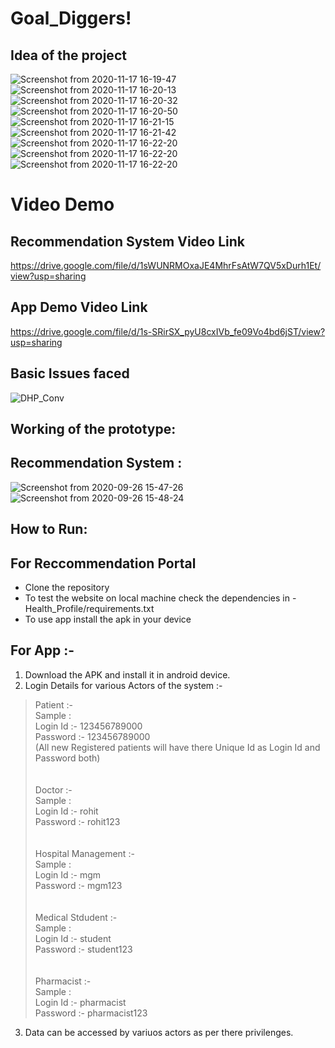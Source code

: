 # Goal_Diggers!
## Idea of the project
![Screenshot from 2020-11-17 16-19-47](Files/1.png)
![Screenshot from 2020-11-17 16-20-13](Files/2.png)
![Screenshot from 2020-11-17 16-20-32](Files/3.png)
![Screenshot from 2020-11-17 16-20-50](Files/4.png)
![Screenshot from 2020-11-17 16-21-15](Files/5.png)
![Screenshot from 2020-11-17 16-21-42](Files/6.png)
![Screenshot from 2020-11-17 16-22-20](Files/7.png)
![Screenshot from 2020-11-17 16-22-20](Files/8.png)
![Screenshot from 2020-11-17 16-22-20](Files/9.png)

# Video Demo
## Recommendation System Video Link
https://drive.google.com/file/d/1sWUNRMOxaJE4MhrFsAtW7QV5xDurh1Et/view?usp=sharing

## App Demo Video Link
https://drive.google.com/file/d/1s-SRirSX_pyU8cxIVb_fe09Vo4bd6jST/view?usp=sharing

## Basic Issues faced
![DHP_Conv](https://user-images.githubusercontent.com/54857354/99382090-00781b00-28f2-11eb-9c3d-8fed651f2a6f.png)

## Working of the prototype:

## Recommendation System :
![Screenshot from 2020-09-26 15-47-26](https://user-images.githubusercontent.com/54857354/99382956-41bcfa80-28f3-11eb-90db-6365cb3810e1.png)
![Screenshot from 2020-09-26 15-48-24](https://user-images.githubusercontent.com/54857354/99382967-44b7eb00-28f3-11eb-8d88-221c8632f9a8.png)
  
## How to Run:
## For Reccommendation Portal
  - Clone the repository
  - To test the website on local machine check the dependencies in - Health_Profile/requirements.txt
  - To use app install the apk in your device 
## For App :-
1. Download the APK and install it in android device.
2. Login Details for various Actors of the system :-
> Patient :-<br>
  Sample :<br>
  Login Id :- 123456789000<br>
  Password :- 123456789000<br>
  (All new Registered patients will have there Unique Id as Login Id and Password both)<br>
<br><br>
> Doctor :-<br>
  Sample :<br>
  Login Id :- rohit<br>
  Password :- rohit123<br>
  <br><br>
> Hospital Management :-<br>
  Sample :<br>
  Login Id :- mgm<br>
  Password :- mgm123<br>
  <br><br>
> Medical Stdudent :-<br>
  Sample :<br>
  Login Id :- student<br>
  Password :- student123<br>
  <br><br>
> Pharmacist :-<br>
  Sample :<br>
  Login Id :- pharmacist<br>
  Password :- pharmacist123<br>
3. Data can be accessed by variuos actors as per there privilenges.
